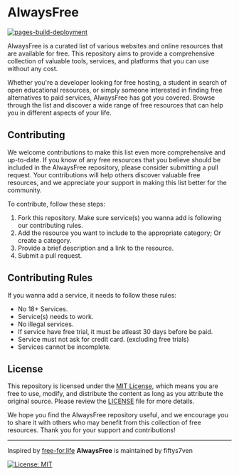 # AlwaysFree

[![pages-build-deployment](https://github.com/fiftys7ven/alwaysfree/actions/workflows/pages/pages-build-deployment/badge.svg?branch=main)](https://github.com/fiftys7ven/alwaysfree/actions/workflows/pages/pages-build-deployment)

AlwaysFree is a curated list of various websites and online resources that are available for free. This repository aims to provide a comprehensive collection of valuable tools, services, and platforms that you can use without any cost.

Whether you're a developer looking for free hosting, a student in search of open educational resources, or simply someone interested in finding free alternatives to paid services, AlwaysFree has got you covered. Browse through the list and discover a wide range of free resources that can help you in different aspects of your life.

## Contributing

We welcome contributions to make this list even more comprehensive and up-to-date. If you know of any free resources that you believe should be included in the AlwaysFree repository, please consider submitting a pull request. Your contributions will help others discover valuable free resources, and we appreciate your support in making this list better for the community.

To contribute, follow these steps:

1. Fork this repository. Make sure service(s) you wanna add is following our contributing rules.
3. Add the resource you want to include to the appropriate category; Or create a category.
4. Provide a brief description and a link to the resource.
5. Submit a pull request.

## Contributing Rules

If you wanna add a service, it needs to follow these rules:

- No 18+ Services.
- Service(s) needs to work.
- No illegal services.
- If service have free trial, it must be atleast 30 days before be paid.
- Service must not ask for credit card. (excluding free trials)
- Services cannot be incomplete.

## License

This repository is licensed under the [MIT License](LICENSE), which means you are free to use, modify, and distribute the content as long as you attribute the original source. Please review the [LICENSE](LICENSE) file for more details.

We hope you find the AlwaysFree repository useful, and we encourage you to share it with others who may benefit from this collection of free resources. Thank you for your support and contributions!

---

Inspired by [free-for.life](https://free-for.life/)
**AlwaysFree** is maintained by fiftys7ven

[![License: MIT](https://img.shields.io/badge/License-MIT-blue.svg)](https://opensource.org/licenses/MIT)
